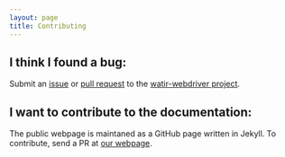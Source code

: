 ```yaml
---
layout: page
title: Contributing
---
```


## I think I found a bug:
Submit an [issue](https://github.com/watir/watir-webdriver/issues) or [pull request](https://github.com/watir/watir-webdriver/pulls) to the [watir-webdriver project](https://github.com/watir/watir-webdriver).

## I want to contribute to the documentation:
The public webpage is maintaned as a GitHub page written in Jekyll. To contribute, send a PR at [our webpage](https://watir.github.io). 

